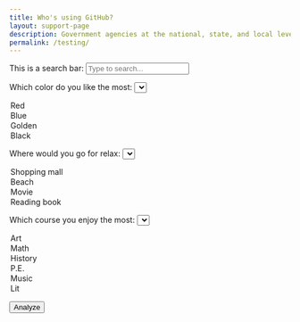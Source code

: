 ```yaml
---
title: Who's using GitHub?
layout: support-page
description: Government agencies at the national, state, and local level use GitHub to share and collaborate. If you don't see your organization on this list, follow the instructions below to add it!
permalink: /testing/
---
```

<div id="to-top" class="text-center border-top border-bottom mb-3 mb-md-5">
  <div class="alt-h3 py-3 py-md-5">
    <label for="filter" class="sr-only">This is a search bar: </label>
    <input id="filter" type="text" class="" placeholder="Type to search...">
  </div>
</div>


<label for="color">Which color do you like the most:</label>
<select name="color_name" id="color">
  <option value="r">Red</option>
  <option value="b">Blue</option>
  <option value="g">Golden</option>
  <option value="y">Black</option>
</select>

<label for="place">Where would you go for relax:</label>
<select name="place_name" id="place">
  <option value="shopping">Shopping mall</option>
  <option value="beach">Beach</option>
  <option value="movie">Movie</option>
  <option value="book">Reading book</option>
</select>

<label for="course">Which course you enjoy the most:</label>
<select name="course_name" id="course">
  <option value="art">Art</option>
  <option value="math">Math</option>
  <option value="history">History</option>
  <option value="pe">P.E.</option>
  <option value="music">Music</option>
  <option value="lit">Lit</option>
</select>

<button type="button">Analyze</button>
